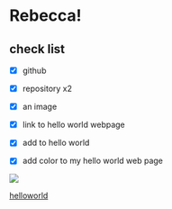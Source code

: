 # Rebecca!
## check list
- [x] github

- [x] repository x2 

- [x] an image
    
- [x] link to hello world webpage 

- [x] add to hello world

- [x] add color to my hello world web page


      

![](https://i.pinimg.com/236x/22/9e/87/229e87d97541264a7c381ab9c34bee6a.jpg)

[helloworld](https://4ur0.github.io/hello-world/)
